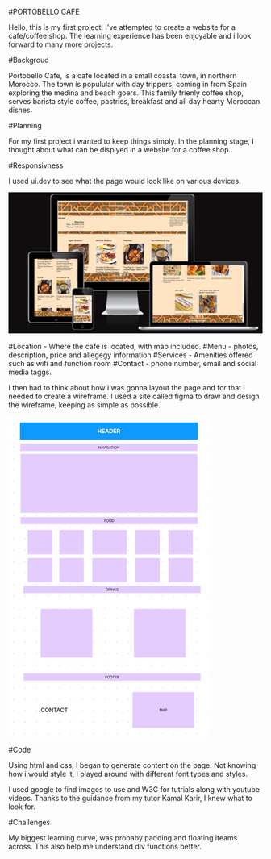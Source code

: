 #PORTOBELLO CAFE

Hello, this is my first project. I've attempted to create a website for a cafe/coffee shop. The learning experience has been enjoyable and i look forward to many more projects.

#Backgroud

Portobello Cafe, is a cafe located in a small coastal town, in northern Morocco. The town is populular with day trippers, coming in from Spain exploring the medina and beach goers. This family frienly coffee shop, serves barista style coffee, pastries, breakfast and all day hearty Moroccan dishes.

#Planning

For my first project i wanted to keep things simply. In the planning stage, I thought about what can be displyed in a website for a coffee shop.

#Responsivness

I used ui.dev to see what the page would look like on various devices.

<img src= "assets/images/devices.png">


#Location 
    - Where the cafe is located, with map included.
#Menu 
    - photos, description, price and allegegy information
#Services
    - Amenities offered such as wifi and function room
#Contact
    - phone number, email and social media taggs.
    
I then had to think about how i was gonna layout the page and for that i needed to create a wireframe. I used a site called figma to draw and design the wireframe, keeping as simple as possible.

<img src= "assets\images\wireframe project1.png">

#Code

Using html and css, I began to generate content on the page. Not knowing how i would style it, I played around with different font types and styles.

I used google to find images to use and W3C for tutrials along with youtube videos. Thanks to the guidance from my tutor Kamal Karir, I knew what to look for.

#Challenges

My biggest learning curve, was probaby padding and floating iteams across. This also help me understand div functions better.
